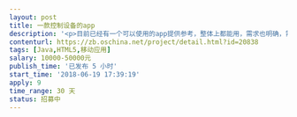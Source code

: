 ```yaml
---                
layout: post       
title: 一款控制设备的app           
description: '<p>目前已经有一个可以使用的app提供参考，整体上都能用，需求也明确，需要对app做整体的体验的提升和功能的完善。现有的程序分为后台和前端，后台程序基本可以使用。主要是完善前端App程序。</p>'     
contenturl: https://zb.oschina.net/project/detail.html?id=20838      
tags: [Java,HTML5,移动应用]            
salary: 10000-50000元          
publish_time: '已发布 5 小时'         
start_time: '2018-06-19 17:39:19'           
apply: 9                   
time_range: 30 天              
status: 招募中                  
---                 
```

